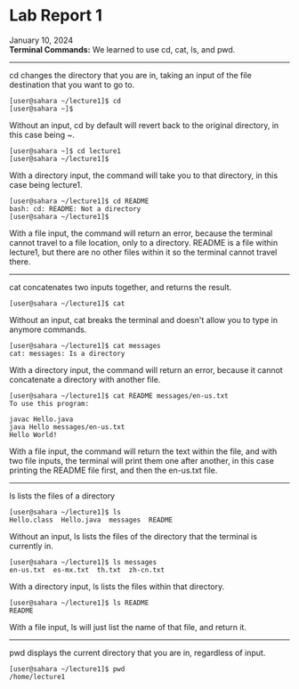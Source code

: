 # Lab Report 1
January 10, 2024 <br/>
**Terminal Commands:**
We learned to use cd, cat, ls, and pwd. <br/>

---
cd changes the directory that you are in, taking an input of the file destination that you want to go to.
```
[user@sahara ~/lecture1]$ cd
[user@sahara ~]$
```
Without an input, cd by default will revert back to the original directory, in this case being ~. <br/>
```
[user@sahara ~]$ cd lecture1
[user@sahara ~/lecture1]$ 
```
With a directory input, the command will take you to that directory, in this case being lecture1. <br/>
```
[user@sahara ~/lecture1]$ cd README
bash: cd: README: Not a directory
[user@sahara ~/lecture1]$
```
With a file input, the command will return an error, because the terminal cannot travel to a file location, only to a directory. README is a file within lecture1, but there are no other files within it so the terminal cannot travel there. <br/>

---
cat concatenates two inputs together, and returns the result. <br/>
```
[user@sahara ~/lecture1]$ cat
```
Without an input, cat breaks the terminal and doesn't allow you to type in anymore commands. <br/>
```
[user@sahara ~/lecture1]$ cat messages 
cat: messages: Is a directory
```
With a directory input, the command will return an error, because it cannot concatenate a directory with another file. <br/>
```
[user@sahara ~/lecture1]$ cat README messages/en-us.txt
To use this program:

javac Hello.java
java Hello messages/en-us.txt
Hello World!
```
With a file input, the command will return the text within the file, and with two file inputs, the terminal will print them one after another, in this case printing the README file first, and then the en-us.txt file. <br/>

---
ls lists the files of a directory
```
[user@sahara ~/lecture1]$ ls
Hello.class  Hello.java  messages  README
```
Without an input, ls lists the files of the directory that the terminal is currently in. <br/>
```
[user@sahara ~/lecture1]$ ls messages
en-us.txt  es-mx.txt  th.txt  zh-cn.txt
```
With a directory input, ls lists the files within that directory. <br/>
```
[user@sahara ~/lecture1]$ ls README
README
```
With a file input, ls will just list the name of that file, and return it. <br/>

---
pwd displays the current directory that you are in, regardless of input.
```
[user@sahara ~/lecture1]$ pwd
/home/lecture1
```
